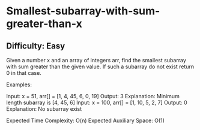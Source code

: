 # Smallest-subarray-with-sum-greater-than-x

## Difficulty: Easy
Given a number x and an array of integers arr, find the smallest subarray with sum greater than the given value. If such a subarray do not exist return 0 in that case.

Examples:

Input: x = 51, arr[] = [1, 4, 45, 6, 0, 19]
Output: 3
Explanation: Minimum length subarray is [4, 45, 6]
Input: x = 100, arr[] = [1, 10, 5, 2, 7]
Output: 0
Explanation: No subarray exist

Expected Time Complexity: O(n)
Expected Auxiliary Space: O(1)

